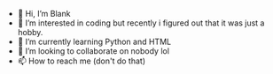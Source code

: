 - 👋 Hi, I’m Blank
- 👀 I’m interested in coding but recently i figured out that it was just a hobby.
- 🌱 I’m currently learning Python and HTML
- 💞️ I’m looking to collaborate on nobody lol
- 📫 How to reach me (don't do that)

<!---
1Blank0-hub/1Blank0-hub is a ✨ special ✨ repository because its `README.md` (this file) appears on your GitHub profile.
You can click the Preview link to take a look at your changes.
--->
